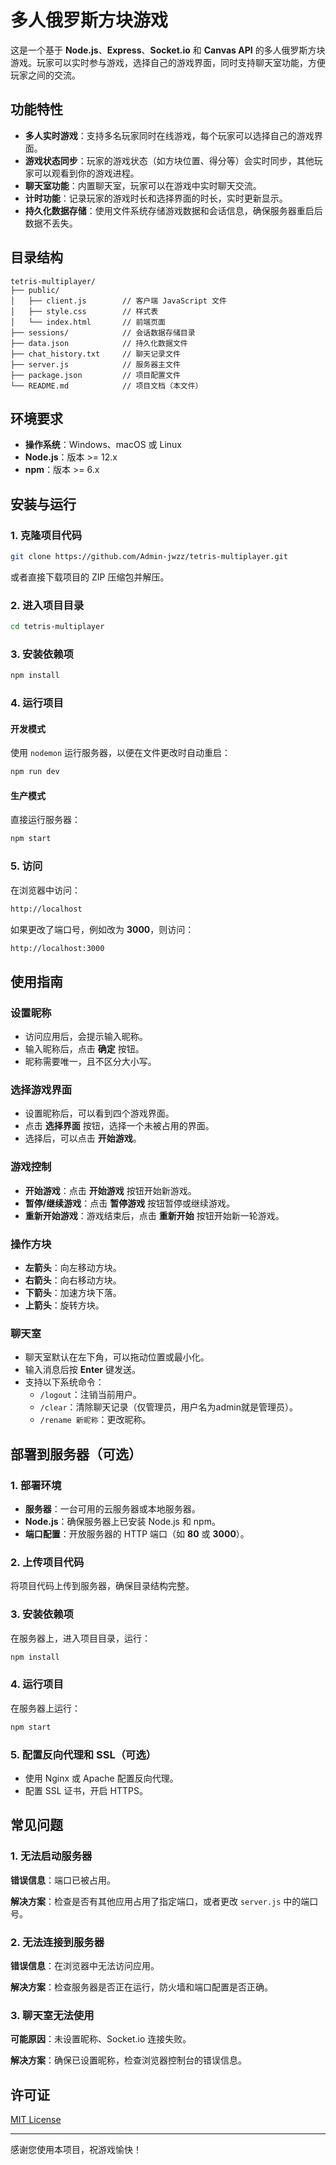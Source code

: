 
# 多人俄罗斯方块游戏

这是一个基于 **Node.js**、**Express**、**Socket.io** 和 **Canvas API** 的多人俄罗斯方块游戏。玩家可以实时参与游戏，选择自己的游戏界面，同时支持聊天室功能，方便玩家之间的交流。

## 功能特性

- **多人实时游戏**：支持多名玩家同时在线游戏，每个玩家可以选择自己的游戏界面。
- **游戏状态同步**：玩家的游戏状态（如方块位置、得分等）会实时同步，其他玩家可以观看到你的游戏进程。
- **聊天室功能**：内置聊天室，玩家可以在游戏中实时聊天交流。
- **计时功能**：记录玩家的游戏时长和选择界面的时长，实时更新显示。
- **持久化数据存储**：使用文件系统存储游戏数据和会话信息，确保服务器重启后数据不丢失。

## 目录结构

```plaintext
tetris-multiplayer/
├── public/
│   ├── client.js        // 客户端 JavaScript 文件
│   ├── style.css        // 样式表
│   └── index.html       // 前端页面
├── sessions/            // 会话数据存储目录
├── data.json            // 持久化数据文件
├── chat_history.txt     // 聊天记录文件
├── server.js            // 服务器主文件
├── package.json         // 项目配置文件
└── README.md            // 项目文档（本文件）
```

## 环境要求

- **操作系统**：Windows、macOS 或 Linux
- **Node.js**：版本 >= 12.x
- **npm**：版本 >= 6.x

## 安装与运行

### 1. 克隆项目代码

```bash
git clone https://github.com/Admin-jwzz/tetris-multiplayer.git
```

或者直接下载项目的 ZIP 压缩包并解压。

### 2. 进入项目目录

```bash
cd tetris-multiplayer
```

### 3. 安装依赖项

```bash
npm install
```

### 4. 运行项目

#### 开发模式

使用 `nodemon` 运行服务器，以便在文件更改时自动重启：

```bash
npm run dev
```

#### 生产模式

直接运行服务器：

```bash
npm start
```

### 5. 访问

在浏览器中访问：

```bash
http://localhost
```

如果更改了端口号，例如改为 **3000**，则访问：

```bash
http://localhost:3000
```

## 使用指南

### 设置昵称

- 访问应用后，会提示输入昵称。
- 输入昵称后，点击 **确定** 按钮。
- 昵称需要唯一，且不区分大小写。

### 选择游戏界面

- 设置昵称后，可以看到四个游戏界面。
- 点击 **选择界面** 按钮，选择一个未被占用的界面。
- 选择后，可以点击 **开始游戏**。

### 游戏控制

- **开始游戏**：点击 **开始游戏** 按钮开始新游戏。
- **暂停/继续游戏**：点击 **暂停游戏** 按钮暂停或继续游戏。
- **重新开始游戏**：游戏结束后，点击 **重新开始** 按钮开始新一轮游戏。

### 操作方块

- **左箭头**：向左移动方块。
- **右箭头**：向右移动方块。
- **下箭头**：加速方块下落。
- **上箭头**：旋转方块。

### 聊天室

- 聊天室默认在左下角，可以拖动位置或最小化。
- 输入消息后按 **Enter** 键发送。
- 支持以下系统命令：
  - `/logout`：注销当前用户。
  - `/clear`：清除聊天记录（仅管理员，用户名为admin就是管理员）。
  - `/rename 新昵称`：更改昵称。

## 部署到服务器（可选）

### 1. 部署环境

- **服务器**：一台可用的云服务器或本地服务器。
- **Node.js**：确保服务器上已安装 Node.js 和 npm。
- **端口配置**：开放服务器的 HTTP 端口（如 **80** 或 **3000**）。

### 2. 上传项目代码

将项目代码上传到服务器，确保目录结构完整。

### 3. 安装依赖项

在服务器上，进入项目目录，运行：

```bash
npm install
```

### 4. 运行项目

在服务器上运行：

```bash
npm start
```

### 5. 配置反向代理和 SSL（可选）

- 使用 Nginx 或 Apache 配置反向代理。
- 配置 SSL 证书，开启 HTTPS。

## 常见问题

### 1. 无法启动服务器

**错误信息**：端口已被占用。

**解决方案**：检查是否有其他应用占用了指定端口，或者更改 `server.js` 中的端口号。

### 2. 无法连接到服务器

**错误信息**：在浏览器中无法访问应用。

**解决方案**：检查服务器是否正在运行，防火墙和端口配置是否正确。

### 3. 聊天室无法使用

**可能原因**：未设置昵称、Socket.io 连接失败。

**解决方案**：确保已设置昵称，检查浏览器控制台的错误信息。

## 许可证

[MIT License](LICENSE)

---

感谢您使用本项目，祝游戏愉快！
